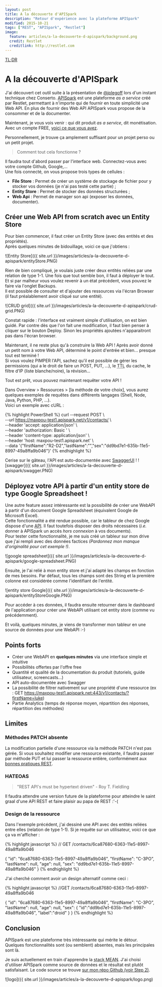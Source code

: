```yaml
---
layout: post
title: A la découverte d'APISpark
description: "Retour d'expérience avec la plateforme APISpark"
modified: 2015-10-21
tags: ["REST", "APISpark", "Restlet"]
image:
  feature: articles/a-la-decouverte-d-apispark/background.png
  credit: Restlet
  creditlink: http://restlet.com
---
```


[TL;DR](#points-forts)

# A la découverte d'APISpark

J'ai découvert cet outil suite à la présentation de [@jplegoff](https://twitter.com/jplegoff) lors d'un instant technique chez Conserto.
[APISpark](http://restlet.com/products/apispark/) est une plateforme *as a service* créé par Restlet, permettant à n'importe qui de fournir en toute simplicité une Web API. En plus de fournir des Web API APISpark vous propose de la consommer et de la documenter.

Maintenant, je vous vois venir : qui dit produit *as a service*, dit monétisation. Avec un compte FREE, [voici ce que vous avez](http://restlet.com/products/apispark/#pricing).

Personnellement, je trouve ça amplement suffisant pour un projet perso ou un petit projet.


> Comment tout cela fonctionne ?

Il faudra tout d'abord passer par l'interface web. Connectez-vous avec votre compte Github, Google,...  
Une fois connecté, on vous propose trois types de cellules :

* **File Store** : Permet de créer un système de stockage de fichier pour y stocker vos données (je n'ai pas testé cette partie) ;
* **Entity Store** : Permet de stocker des données structurées ;
* **Web Api** : Permet de manager son api (exposer les données, documenter).

## Créer une Web API from scratch avec un Entity Store

Pour bien commencer, il faut créer un Entity Store (avec des entités et des propriétés).  
Après quelques minutes de bidouillage, voici ce que j'obtiens :

![Entity Store]({{ site.url }}/images/articles/a-la-decouverte-d-apispark/entityStore.PNG)

Rien de bien compliqué, je voulais juste créer deux entités reliées par une relation de type 1-1. Une fois que tout semble bon, il faut à déployer le tout. Et si par malheur vous voulez revenir à un état précédent, vous pouvez le faire via l'onglet Backups.  
Il est possible de consulter et d'ajouter des ressources via l'écran Browser (il faut préalablement avoir cliqué sur une entité).

![CRUD grid]({{ site.url }}/images/articles/a-la-decouverte-d-apispark/crud-grid.PNG)

Constat rapide : l'interface est vraiment simple d'utilisation, on est bien guidé. Par contre dès que l'on fait une modification, il faut bien penser à cliquer sur le bouton Deploy. Sinon les propriétés ajoutées n'apparaitront pas dans l'écran browser.

Maintenant, il ne reste plus qu'à construire la Web API !
Après avoir donné un petit nom à votre Web API, déterminé le point d'entrée et bien... presque tout est terminé !  
Si vous voulez PIMPER l'API, sachez qu'il est possible de gérer les permissions (qui a le droit de faire un POST, PUT, ...), le <abbr title="Time To Live">TTL</abbr> du cache, le filtre d'IP (liste blanche/noire), la révision...

Tout est prêt, vous pouvez maintenant requêter votre API !  

Dans Overview > Ressources > [la méthode de votre choix], vous aurez quelques exemples de requêtes dans différents langages (Shell, Node, Java, Python, PHP, ...).  
Voici un exemple avec cURL :

{% highlight PowerShell %}
curl --request POST \  
  --url https://maxpou-test1.apispark.net/v1/contacts/ \  
  --header 'accept: application/json' \  
  --header 'authorization: Basic <yourAuthenticationKey>' \  
  --header 'content-type: application/json' \  
  --header 'host: maxpou-test1.apispark.net' \  
  --data '{"firstName":"R2-D2","lastName":"","sex":"dd9bd7e1-635b-11e5-8997-49a8ffa9b046"}'
{% endhighlight %}

Cerise sur le gâteau, l'API est auto-documentée avec [SwaggerUI](http://swagger.io/) !
![swagger]({{ site.url }}/images/articles/a-la-decouverte-d-apispark/swagger.PNG)


## Déployez votre API à partir d'un entity store de type Google Spreadsheet !

Une autre feature assez intéressante est la possibilité de créer une WebAPI à partir d'un document Google Spreadsheet (équivalent Google de Microsoft Excel).  
Cette fonctionnalité a été rendue possible, car le tableur de chez Google dispose d'une [API](https://developers.google.com/google-apps/spreadsheets/index). Il faut toutefois disposer des droits nécessaires (*i.e.* donner à APISpark un accès *hors connexion* à vos documents).  
Pour tester cette fonctionnalité, je me suis créé un tableur sur mon drive que j'ai rempli avec des données factices *(Pardonnez mon manque d'originalité pour cet exemple !)*.

![google spreadsheet]({{ site.url }}/images/articles/a-la-decouverte-d-apispark/google-spreadsheet.PNG)

Ensuite, je l'ai relié à mon entity store et j'ai adapté les champs en fonction de mes besoins. Par défaut, tous les champs sont des String et la première colonne est considérée comme l'identifiant de l'entité.

![entity store Google]({{ site.url }}/images/articles/a-la-decouverte-d-apispark/entityStoreGoogle.PNG)

Pour accéder à ces données, il faudra ensuite retourner dans le dashboard de l'application pour créer une WebAPI utilisant cet entity store (comme vu précédemment).

Et voilà, quelques minutes, je viens de transformer mon tableur en une source de données pour une WebAPI :-)


## Points forts

* Créer une WebAPI en **quelques minutes** via une interface simple et intuitive
* Possibilités offertes par l'offre free
* Quantité et qualité de la documentation du produit (tutoriels, guide utilisateur, screencasts...)
* API auto-documentée avec Swagger
* La possibilité de filtrer nativement sur une propriété d'une ressource (ex : GET https://maxpou-test1.apispark.net:443/v1/contacts/?firstName=luke)
* Partie Analytics (temps de réponse moyen, répartition des réponses, répartition des méthodes)


## Limites

### Méthodes PATCH absente

La modification partielle d'une ressource via la méthode PATCH n'est pas gérée. Si vous souhaitez modifier une ressource existante, il faudra passer par méthode PUT et lui passer la ressource entière, conformément aux [bonnes pratiques REST](http://www.maxpou.fr/rest-crud/).

### HATEOAS

> "REST API's must be hypertext driven" - Roy T. Fieldling

Il faudra attendre une version future de la plateforme pour atteindre le saint graal d'une API REST et faire plaisir au papa de REST :'-(

### Design de la ressource

Dans l'exemple précédent, j'ai dessiné une API avec des entités reliées entre elles (relation de type 1-1). Si je requête sur un utilisateur, voici ce que ça va m'afficher :

{% highlight javascript %}
// GET /contacts/6ca87680-6363-11e5-8997-49a8ffa9b046

{
  "id": "6ca87680-6363-11e5-8997-49a8ffa9b046",
  "firstName": "C-3PO",
  "lastName": null,
  "age": null,
  "sex": "dd9bd7e1-635b-11e5-8997-49a8ffa9b046"
}
{% endhighlight %}

J'ai cherché comment avoir un design alternatif comme ceci :

{% highlight javascript %}
//GET /contacts/6ca87680-6363-11e5-8997-49a8ffa9b046

{
  "id": "6ca87680-6363-11e5-8997-49a8ffa9b046",
  "firstName": "C-3PO",
  "lastName": null,
  "age": null,
  "sex": {
    "id":"dd9bd7e1-635b-11e5-8997-49a8ffa9b046",
    "label":"droid"
  }
}
{% endhighlight %}


## Conclusion

APISpark est une plateforme très intéressante qui mérite le détour.
Quelques fonctionnalités sont (ou semblent) absentes, mais les principales sont là.  

Je suis actuellement en train d'apprendre la <abbr title="MongoDB ExpressJS AngularJS NodeJS">stack MEAN</abbr>. J'ai choisi d'utiliser APISpark comme source de données et le résultat est plutôt satisfaisant. Le code source se trouve [sur mon répo Github (voir Step 2)](https://github.com/maxpou/mean-apispark-beer).

![logo]({{ site.url }}/images/articles/a-la-decouverte-d-apispark/logo.png)
